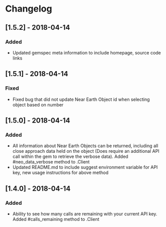 # Changelog

## [1.5.2] - 2018-04-14

### Added

- Updated gemspec meta information to include homepage, source code links

## [1.5.1] - 2018-04-14

### Fixed

- Fixed bug that did not update Near Earth Object id when selecting object based on number

## [1.5.0] - 2018-04-14

### Added

- All information about Near Earth Objects can be returned, including all close approach data held on the object (Does require an additional API call within the gem to retrieve the verbose data). Added #neo_data_verbose method to .Client
- Updated README.md to include suggest environment variable for API key, new usage instructions for above method

## [1.4.0] - 2018-04-14

### Added

- Ability to see how many calls are remaining with your current API key. Added #calls_remaining method to .Client
